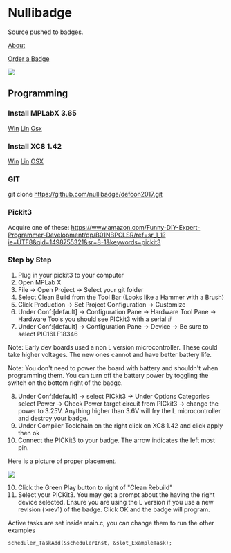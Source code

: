 # Nullibadge
Source pushed to badges.

[About](http://nu.llify.com)

[Order a Badge](https://docs.google.com/forms/d/1BT1bi9LWtsvNwGjnZjbqTZsIYf-_CRmu9A9kopbBeFg)

![](http://media.giphy.com/media/JdMtXSfw2kj60/200.gif)

## Programming

### Install MPLabX 3.65
[Win](http://ww1.microchip.com/downloads/en/DeviceDoc/MPLABX-v3.65-windows-installer.exe)
[Lin](http://ww1.microchip.com/downloads/en/DeviceDoc/MPLABX-v3.65-linux-installer.tar)
[Osx](http://ww1.microchip.com/downloads/en/DeviceDoc/MPLABX-v3.65-osx-installer.dmg)

### Install XC8 1.42
[Win](http://ww1.microchip.com/downloads/en/DeviceDoc/xc8-v1.42-full-install-windows-installer.exe)
[Lin](http://ww1.microchip.com/downloads/en/DeviceDoc/xc8-v1.42-full-install-linux-installer.run)
[OSX](http://ww1.microchip.com/downloads/en/DeviceDoc/xc8-v1.42-full-install-osx-installer.dmg)

### GIT
git clone https://github.com/nullibadge/defcon2017.git

### Pickit3
Acquire one of these: https://www.amazon.com/Funny-DIY-Expert-Programmer-Development/dp/B01NBPCLSR/ref=sr_1_1?ie=UTF8&qid=1498755321&sr=8-1&keywords=pickit3

### Step by Step
1. Plug in your pickit3 to your computer
2. Open MPLab X
3. File -> Open Project -> Select your git folder
4. Select Clean Build from the Tool Bar (Looks like a Hammer with a Brush)
5. Click Production -> Set Project Configuration -> Customize
6. Under Conf:[default] -> Configuration Pane -> Hardware Tool Pane -> Hardware Tools you should see PICkit3 with a serial # 
7. Under Conf:[default] -> Configuration Pane -> Device -> Be sure to select PIC16LF18346

Note: Early dev boards used a non L version microcontroller. These could take higher voltages. The new ones cannot and have better battery life.

Note: You don't need to power the board with battery and shouldn't when programming them. You can turn off the battery power by toggling the switch on the bottom right of the badge.

8. Under Conf:[default] -> select PICkit3 -> Under Options Categories select Power -> Check Power target circuit from PICkit3 -> change the power to 3.25V. Anything higher than 3.6V will fry the L microcontroller and destroy your badge. 
9. Under Compiler Toolchain on the right click on XC8 1.42 and click apply then ok
10. Connect the PICKit3 to your badge. The arrow indicates the left most pin.

Here is a picture of proper placement.

![](https://i.imgur.com/vfNkun4.jpg)

10. Click the Green Play button to right of "Clean Rebuild"
11. Select your PICKit3. You may get a prompt about the having the right device selected. Ensure you are using the L version if you use a new revision (>rev1) of the badge. Click OK and the badge will program.


Active tasks are set inside main.c, you can change them to run the other examples

```scheduler_TaskAdd(&schedulerInst, &slot_ExampleTask);```

